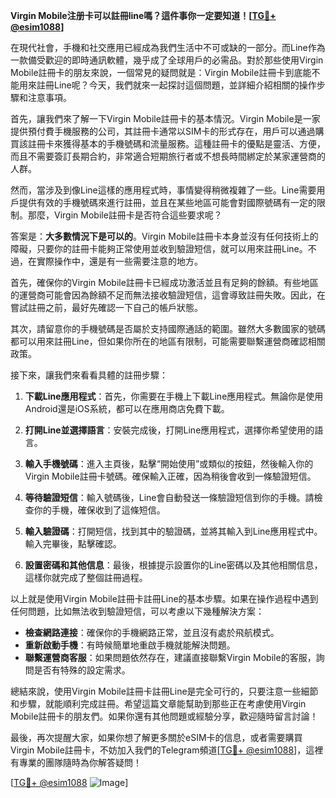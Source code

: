 **Virgin Mobile注册卡可以註冊line嗎？這件事你一定要知道！[[TG💪+ @esim1088](https://t.me/s/esim1088)]**

在現代社會，手機和社交應用已經成為我們生活中不可或缺的一部分。而Line作為一款備受歡迎的即時通訊軟體，幾乎成了全球用戶的必需品。對於那些使用Virgin Mobile註冊卡的朋友來說，一個常見的疑問就是：Virgin Mobile註冊卡到底能不能用來註冊Line呢？今天，我們就來一起探討這個問題，並詳細介紹相關的操作步驟和注意事項。

首先，讓我們來了解一下Virgin Mobile註冊卡的基本情況。Virgin Mobile是一家提供預付費手機服務的公司，其註冊卡通常以SIM卡的形式存在，用戶可以通過購買該註冊卡來獲得基本的手機號碼和流量服務。這種註冊卡的優點是靈活、方便，而且不需要簽訂長期合約，非常適合短期旅行者或不想長時間綁定於某家運營商的人群。

然而，當涉及到像Line這樣的應用程式時，事情變得稍微複雜了一些。Line需要用戶提供有效的手機號碼來進行註冊，並且在某些地區可能會對國際號碼有一定的限制。那麼，Virgin Mobile註冊卡是否符合這些要求呢？

答案是：**大多數情況下是可以的**。Virgin Mobile註冊卡本身並沒有任何技術上的障礙，只要你的註冊卡能夠正常使用並收到驗證短信，就可以用來註冊Line。不過，在實際操作中，還是有一些需要注意的地方。

首先，確保你的Virgin Mobile註冊卡已經成功激活並且有足夠的餘額。有些地區的運營商可能會因為餘額不足而無法接收驗證短信，這會導致註冊失敗。因此，在嘗試註冊之前，最好先確認一下自己的帳戶狀態。

其次，請留意你的手機號碼是否屬於支持國際通話的範圍。雖然大多數國家的號碼都可以用來註冊Line，但如果你所在的地區有限制，可能需要聯繫運營商確認相關政策。

接下來，讓我們來看看具體的註冊步驟：

1. **下載Line應用程式**：首先，你需要在手機上下載Line應用程式。無論你是使用Android還是iOS系統，都可以在應用商店免費下載。

2. **打開Line並選擇語言**：安裝完成後，打開Line應用程式，選擇你希望使用的語言。

3. **輸入手機號碼**：進入主頁後，點擊“開始使用”或類似的按鈕，然後輸入你的Virgin Mobile註冊卡號碼。確保輸入正確，因為稍後會收到一條驗證短信。

4. **等待驗證短信**：輸入號碼後，Line會自動發送一條驗證短信到你的手機。請檢查你的手機，確保收到了這條短信。

5. **輸入驗證碼**：打開短信，找到其中的驗證碼，並將其輸入到Line應用程式中。輸入完畢後，點擊確認。

6. **設置密碼和其他信息**：最後，根據提示設置你的Line密碼以及其他相關信息，這樣你就完成了整個註冊過程。

以上就是使用Virgin Mobile註冊卡註冊Line的基本步驟。如果在操作過程中遇到任何問題，比如無法收到驗證短信，可以考慮以下幾種解決方案：

- **檢查網路連接**：確保你的手機網路正常，並且沒有處於飛航模式。
- **重新啟動手機**：有時候簡單地重啟手機就能解決問題。
- **聯繫運營商客服**：如果問題依然存在，建議直接聯繫Virgin Mobile的客服，詢問是否有特殊的設定需求。

總結來說，使用Virgin Mobile註冊卡註冊Line是完全可行的，只要注意一些細節和步驟，就能順利完成註冊。希望這篇文章能幫助到那些正在考慮使用Virgin Mobile註冊卡的朋友們。如果你還有其他問題或經驗分享，歡迎隨時留言討論！

最後，再次提醒大家，如果你想了解更多關於eSIM卡的信息，或者需要購買Virgin Mobile註冊卡，不妨加入我們的Telegram頻道[[TG💪+ @esim1088](https://t.me/s/esim1088)]，這裡有專業的團隊隨時為你解答疑問！

[[TG💪+ @esim1088](https://t.me/s/esim1088) ![Image](https://i.postimg.cc/4NQfJmqS/Snipaste-2025-05-13-00-14-12.png)]